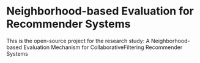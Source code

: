 # Neighborhood-based Evaluation for Recommender Systems
This is the open-source project for the research study: A Neighborhood-based Evaluation Mechanism for CollaborativeFiltering Recommender Systems
